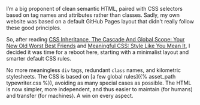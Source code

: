 ---
---

I’m a big proponent of clean semantic HTML, paired with CSS selectors based on tag names and attributes rather than classes. Sadly, my own website was based on a default GitHub Pages layout that didn't really follow these good principles.

So, after reading [CSS Inheritance, The Cascade And Global Scope: Your New Old Worst Best Friends](https://www.smashingmagazine.com/2016/11/css-inheritance-cascade-global-scope-new-old-worst-best-friends/) and [Meaningful CSS: Style Like You Mean It](http://alistapart.com/article/meaningful-css-style-like-you-mean-it/), I decided it was time for a reboot here, starting with a minimalist layout and smarter default CSS rules.

No more meaningless `div` tags, redundant `class` names, and kilometric stylesheets. The CSS is based on [a few global rules]({% asset_path typewriter.css %}), avoiding as many special cases as possible. The HTML is now simpler, more independent, and thus easier to maintain (for humans) and transfer (for machines). A win on every aspect.